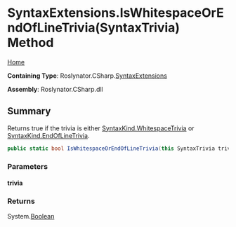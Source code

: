 <a name="_top"></a>

# SyntaxExtensions\.IsWhitespaceOrEndOfLineTrivia\(SyntaxTrivia\) Method

[Home](../../../../README.md#_top)

**Containing Type**: Roslynator\.CSharp\.[SyntaxExtensions](../README.md#_top)

**Assembly**: Roslynator\.CSharp\.dll

## Summary

Returns true if the trivia is either [SyntaxKind.WhitespaceTrivia](https://docs.microsoft.com/en-us/dotnet/api/microsoft.codeanalysis.csharp.syntaxkind.whitespacetrivia) or [SyntaxKind.EndOfLineTrivia](https://docs.microsoft.com/en-us/dotnet/api/microsoft.codeanalysis.csharp.syntaxkind.endoflinetrivia)\.

```csharp
public static bool IsWhitespaceOrEndOfLineTrivia(this SyntaxTrivia trivia)
```

### Parameters

#### trivia

### Returns

System\.[Boolean](https://docs.microsoft.com/en-us/dotnet/api/system.boolean)

